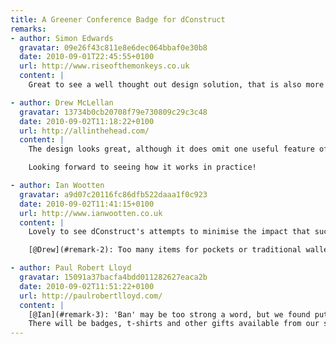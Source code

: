 ```yaml
---
title: A Greener Conference Badge for dConstruct
remarks:
- author: Simon Edwards
  gravatar: 09e26f43c811e8e6dec064bbaf0e30b8
  date: 2010-09-01T22:45:55+0100
  url: http://www.riseofthemonkeys.co.uk
  content: |
    Great to see a well thought out design solution, that is also more environmentally friendly too.

- author: Drew McLellan
  gravatar: 13734b0cb20708f79e730809c29c3c48
  date: 2010-09-02T11:18:22+0100
  url: http://allinthehead.com/
  content: |
    The design looks great, although it does omit one useful feature of the plastic wallet - the ability to store various business cards/stickers/wotnot that you inevitably pick up through the course of the day.

    Looking forward to seeing how it works in practice!

- author: Ian Wootten
  gravatar: a9d07c20116fc86dfb522daaa1f0c923
  date: 2010-09-02T11:41:15+0100
  url: http://www.ianwootten.co.uk
  content: |
    Lovely to see dConstruct's attempts to minimise the impact that such an event has on the environment. Does banning swag bags mean banning all swag at the event too?

    [@Drew](#remark-2): Too many items for pockets or traditional wallets?

- author: Paul Robert Lloyd
  gravatar: 15091a37bacfa4bdd011282627eaca2b
  date: 2010-09-02T11:51:22+0100
  url: http://paulrobertlloyd.com/
  content: |
    [@Ian](#remark-3): 'Ban' may be too strong a word, but we found putting hundreds of swag bags together more hassle than it was worth (in addition to it being a wasteful enterprise).
    There will be badges, t-shirts and other gifts available from our sponsors stands, but these are for you to pick-up rather than be forced upon you.
---
```

